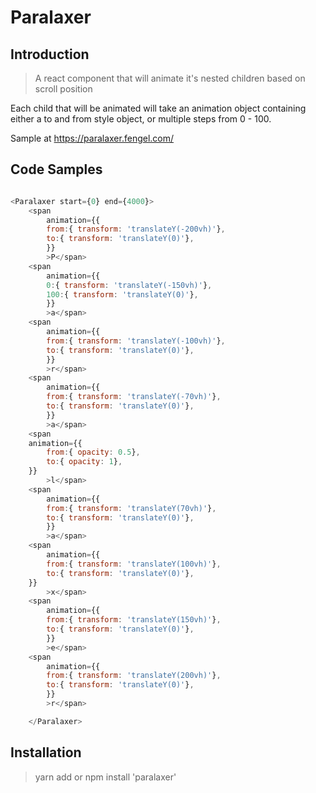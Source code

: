 # Paralaxer

## Introduction

> A react component that will animate it's nested children based on scroll position

Each child that will be animated will take an animation object containing either a to and from style object, or multiple steps from 0 - 100.

Sample at https://paralaxer.fengel.com/

## Code Samples

```javascript

<Paralaxer start={0} end={4000}>
    <span 
        animation={{
        from:{ transform: 'translateY(-200vh)'}, 
        to:{ transform: 'translateY(0)'},
        }}
        >P</span>
    <span 
        animation={{
        0:{ transform: 'translateY(-150vh)'}, 
        100:{ transform: 'translateY(0)'},
        }}
        >a</span>
    <span 
        animation={{
        from:{ transform: 'translateY(-100vh)'}, 
        to:{ transform: 'translateY(0)'},
        }}
        >r</span>
    <span 
        animation={{
        from:{ transform: 'translateY(-70vh)'}, 
        to:{ transform: 'translateY(0)'},
        }}
        >a</span>
    <span 
    animation={{
        from:{ opacity: 0.5}, 
        to:{ opacity: 1},
    }}
        >l</span>
    <span 
        animation={{
        from:{ transform: 'translateY(70vh)'}, 
        to:{ transform: 'translateY(0)'},
        }}
        >a</span>
    <span 
        animation={{
        from:{ transform: 'translateY(100vh)'}, 
        to:{ transform: 'translateY(0)'},
    }}
        >x</span>
    <span 
        animation={{
        from:{ transform: 'translateY(150vh)'},
        to:{ transform: 'translateY(0)'},
        }}
        >e</span>
    <span 
        animation={{
        from:{ transform: 'translateY(200vh)'}, 
        to:{ transform: 'translateY(0)'},
        }}
        >r</span>

    </Paralaxer>
```

## Installation

> yarn add or npm install 'paralaxer'